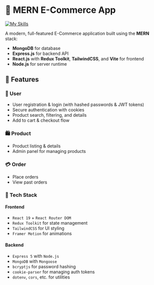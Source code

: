 # 🛒 MERN E-Commerce App
[![My Skills](https://skillicons.dev/icons?i=js,react,tailwind,nodejs,redux,express,mongo,github,postman)](https://skillicons.dev)


A modern, full-featured E-Commerce application built using the **MERN** stack:
- **MongoDB** for database
- **Express.js** for backend API
- **React.js** with **Redux Toolkit**, **TailwindCSS**, and **Vite** for frontend
- **Node.js** for server runtime

## 🚀 Features

### 👤 User
- User registration & login (with hashed passwords & JWT tokens)
- Secure authentication with cookies
- Product search, filtering, and details
- Add to cart & checkout flow

### 🛍️ Product
- Product listing & details
- Admin panel for managing products

### 💳 Order
- Place orders
- View past orders

### 🧰 Tech Stack
#### Frontend
- `React 19` + `React Router DOM`
- `Redux Toolkit` for state management
- `TailwindCSS` for UI styling
- `Framer Motion` for animations

#### Backend
- `Express 5` with `Node.js`
- `MongoDB` with `Mongoose`
- `bcryptjs` for password hashing
- `cookie-parser` for managing auth tokens
- `dotenv`, `cors`, etc. for utilities

